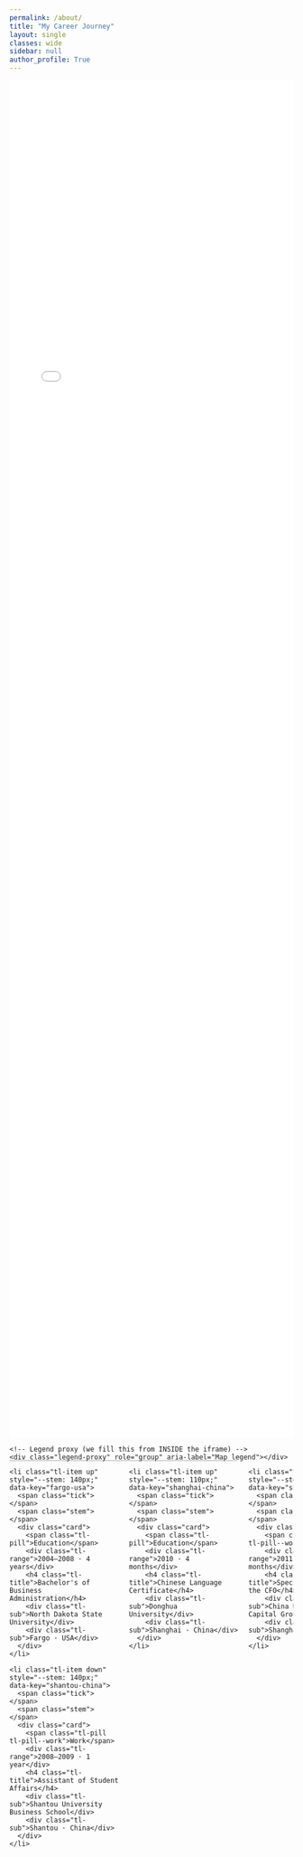 ```yaml
---
permalink: /about/
title: "My Career Journey"
layout: single
classes: wide
sidebar: null
author_profile: True
---
```


<style>
  :root{
    /* Map */
    --map-h: 60vh;
    --overlay-frac: 0 !important;

    /* Legend overlap that adapts to map size (closer to map) */
    --legend-overlap: clamp(4px, calc(var(--map-h) * 0.02), 14px);

    /* Timeline */
    --tl-line: #0f172a33;
    --tl-dot:  #0f172a;
    --tl-muted:#6b7280;
    --tl-gap:  2rem;        /* baseline ↔ card gap */
    --tl-track: 200px;      /* fixed step between dots */
    --tl-height: 360px;     /* total vertical working height of each column */
    --tl-gap-factor: 1.00;  /* closer to 1 = farther from the line */

    /* Card & tick */
    --tl-card-offset: 12px; /* space from tick to card’s left edge */
    --tl-dot-size: 12px;    /* dot size (keep in sync with .tick) */
  }

  /* ===== Map (robust stacking; legend mirrors from iframe) ===== */
  .map-shell{
    position: relative; /* legend is positioned RELATIVE to this wrapper */
    width: 100%;
    margin: 0;
    height: calc(var(--map-h) * (1 - var(--overlay-frac))) ;
    /* outline: 6px solid red !important;
    outline-offset: 0 */
    padding-bottom: 0 !important; 
  }

  /* Masked viewport: clips the iframe to an oval and leaves a white band below */
  .map-viewport{
    position: relative;
    height: calc(var(--map-h) * (1 - var(--overlay-frac))) !important;
    padding: 0 !important;
    overflow: hidden;
    z-index: 1; /* legend sits above this */
  }
  .map-viewport iframe{
    display:block; width:100%; height: var(--map-h); border:0;
  }

  /* legend proxy (cloned from inside career_map2.html) */
  .legend-proxy{
    position: absolute;                         /* anchored relative to .map-shell (the map) */
    left: 46%;                                  /* adjusting center */
    bottom: calc(var(--legend-overlap) * -1); /* closer to the map edge */
    transform: translateX(-50%);
    z-index: 10;             /* above the map & page overlays */

    /* visual style: no border, no shadow, horizontal layout */
    background: transparent; /* blends with the white band */
    border: 0;
    box-shadow: none;

    display: grid;
    grid-auto-flow: column;  /* keep items horizontal */
    gap: 14px;
    align-items: center;
    font: 500 14px/1.3 system-ui, -apple-system, Segoe UI, Roboto, Helvetica, Arial, "Apple Color Emoji","Segoe UI Emoji";
  }
  .legend-proxy > span{
    display: inline-flex; align-items: center; gap: 8px; white-space: nowrap;
  }
  .legend-proxy .dot{
    width: 12px; height: 12px; border-radius: 9999px;
    border: 1px solid rgba(0,0,0,.25);
    display: inline-block; flex: 0 0 auto;
  }
  
  /* ===== Timeline ===== */
  .timeline{
    position: relative;
    margin: 1.0rem 0 1.0rem; /* distance between map and timeline */
    padding: 1.5rem 0 1.5rem;  /* ~one extra line on top for “up” cards */
    background: transparent;
    background-size: calc(100% - (var(--tl-track)/2)) 2px;
    isolation: isolate;
  }
  .tl-list{
    list-style:none; margin:0; padding:0; display:grid;
    grid-auto-flow: column; grid-auto-columns: var(--tl-track);
    gap: .75rem; overflow-x:auto; overflow-y:visible; overscroll-behavior-x:contain; scroll-snap-type:x proximity;
    min-height: var(--tl-height);
    background: linear-gradient(to right, var(--tl-line), var(--tl-line)) no-repeat;
    background-size: calc(100% - (var(--tl-track)/2)) 2px;
  }
  .tl-item{ position:relative; height:var(--tl-height); overflow:visible; scroll-snap-align:center; }
  .tl-item .tick{
    position:absolute; left:50%; top:50%;
    width: var(--tl-dot-size); height: var(--tl-dot-size); border-radius:50%;
    background: var(--tl-dot); transform: translate(-50%, -50%); z-index:2; box-shadow:0 0 0 2px #fff;
  }
  .tl-item .stem{ position:absolute; left:50%; width:2px; background:var(--tl-line); transform:translateX(-50%); z-index:1; }
  .tl-item.up   .stem{ height: calc((var(--stem,110px)*.5) + (var(--tl-gap)*var(--tl-gap-factor))); top: calc(50% - ((var(--stem,110px)*.5) + (var(--tl-gap)*var(--tl-gap-factor)))); }
  .tl-item.down .stem{ height: calc((var(--stem,110px)*.5) + (var(--tl-gap)*var(--tl-gap-factor))); top: 50%; }
  .tl-item.up   .card{ position:absolute; left:50%; bottom: calc(45% + (var(--tl-gap)*var(--tl-gap-factor))); margin-left: var(--tl-card-offset); text-align:left; }
  .tl-item.down .card{ position:absolute; left:50%; top:    calc(45% + (var(--tl-gap)*var(--tl-gap-factor))); margin-left: var(--tl-card-offset); text-align:left; }
  .tl-item .card{ width: clamp(260px, 26vw, 400px); max-width: 48ch; }
  .tl-nudge{ position:absolute; top:50%; transform:translateY(-50%); width:38px; height:38px; border-radius:9999px; border:1px solid #e5e7eb;
             background: rgba(255,255,255,.9); box-shadow:0 2px 8px rgba(0,0,0,.08); display:grid; place-items:center; cursor:pointer; z-index:5; }
  .tl-nudge--left{ left:.5rem; } .tl-nudge--right{ right:.5rem; } .tl-nudge:hover{ background:#fff; } .tl-nudge svg{ display:block; }
  @media (max-width: 480px){ .tl-nudge{ display:none; } }
  .tl-eyebrow{ font-size:.70rem; letter-spacing:.03em; text-transform:uppercase; color:var(--tl-muted); }
  .tl-range{   font-size:.75rem; color:var(--tl-muted); margin:.15rem 0 .35rem; }
  .tl-title{   margin:0; font-size: 0.90rem; line-height:1.25; font-weight:700; hyphens:auto; overflow-wrap:anywhere; }
  .tl-sub{     margin:.15rem 0 0; font-size: 0.75rem; color:var(--tl-muted); }
  .tl-pill{ --pill-bg:#caff00; --pill-fg:#0f172a; display:inline-block; padding:.2rem .5rem; border-radius:999px; font-weight:600; font-size:.75rem; line-height:1.2; background:var(--pill-bg); color:var(--pill-fg); }
  .tl-pill--work{ --pill-bg:#f54927; --pill-fg:#ffffff; }
  .tl-pill--pres{ --pill-bg:#4734E0; --pill-fg:#ffffff; }

  /* Layout wrappers */
  .layout--single .page__inner-wrap{ max-width: min(95vw, 1400px); overflow: visible; }
  .layout--single .page__sidebar{ float:none; width:auto; max-width:100%; margin:0 0 1rem 0; position:static; }
  .layout--single .sidebar{ position:static; }

  /* full-bleed helper for sections (timeline & chips) */
  /* zoom-stable with controllable left bias */
  .fullbleed{
    /* width of the section */
    --bleed-w: min(80vw, 2000px);
  
    /* 0   = flush left
       0.5 = centered
       1   = flush right   */
    --bleed-bias: -1.25;  /* move closer to left by lowering this (e.g., 0.25) */
  
    width: var(--bleed-w);
    /* Split the remaining space (100vw - width) using the bias */
    margin-left:  calc((100vw - var(--bleed-w)) * var(--bleed-bias));
    margin-right: calc((100vw - var(--bleed-w)) * (1 - var(--bleed-bias)));
  
    /* keep your inner padding */
    padding-inline: clamp(8px, 2.5vw, 24px);
  
    /* important: remove the old centering hack so it doesn't fight this */
    transform: none;
  }

  /* ===== Chips ===== */
  .chips{
    display:flex; flex-wrap:wrap; justify-content:center;
    gap:.75rem; margin:.5rem 0 0;
  }
  .chip{
    display:inline-block; padding:.45rem 1rem; border-radius:9999px;
    background:#f3f4f6; border:1px solid #e5e7eb; box-shadow:0 1px 0 rgba(0,0,0,.02) inset;
    color:#111827; font-weight:700; line-height:1; white-space:nowrap;
    font-size:clamp(.85rem,.9vw,1rem);
  }
  .chip-marquee{
    --gap: .75rem; --speed: 35s; --gutter: 0;
    --fadeL: 16px; --fadeR: 8%;
    position: relative; overflow: hidden; margin-top: .25rem;
    -webkit-mask-image: linear-gradient(
      to right,
      transparent 0,
      transparent calc(var(--gutter) - var(--fadeL)),
      #000        var(--gutter),
      #000        calc(100% - var(--fadeR)),
      transparent 100%
    );
      mask-image: none;
    );
  }
  .chip-track{ display:inline-flex; gap:var(--gap); width:max-content; animation: chip-marquee var(--speed) linear infinite; }
  .chip-marquee:hover .chip-track{ animation-play-state: paused; }
  @media (prefers-reduced-motion: reduce){ .chip-track{ animation: none; } }
  @keyframes chip-marquee{ from{transform:translateX(0);} to{transform:translateX(-50%);} }


/* ------------------- */
/* MOBILE FRIENDLINESS */
/* ------------------- */
/* Mobile overrides – only change what needs to change on small screens */
@media (max-width: 640px){
  :root{
    /* Map shape/size (overrides your base 60vh etc ONLY on mobile) */
    --map-h: 56vh;
    --overlay-frac: .36;
    --oval-rx: 52%;
    --oval-ry: 58%;

    /* Timeline density */
    --tl-track: 160px;
    --tl-height: 300px;
    --tl-gap: 1.5rem;
    --tl-dot-size: 10px;
    --tl-card-offset: 10px;

    /* Optional: define a smaller title size; your CSS already has a fallback */
    --tl-title-size: 1rem;
  }

    .map-shell{
    /* Prevent true edge-to-edge clipping, including iOS notches */
    padding-left:  max(10px, env(safe-area-inset-left));
    padding-right: max(10px, env(safe-area-inset-right));
    box-sizing: border-box;
  }

  /* Legend containment + wrapping on small screens */
  .legend-proxy{
    left: 46%;
    bottom: calc(var(--legend-overlap) * 5);
    transform: translateX(-50%);
    max-width: 94vw;
    padding-inline: 10px;
    display: flex;
    flex-wrap: wrap;
    justify-content: center;
    gap: 10px;
    font-size: 13px;
    line-height: 1.25;
    box-sizing: border-box;
  }

  /* Full-bleed alignment on phones */
  .fullbleed{
    --bleed-w: 100vw;
    --bleed-bias: 0; /* flush left on narrow screens */
    margin-left: 0;
    margin-right: 0;
    padding-inline: 8px;
  }
}
</style>



<!-- ===== Map Section ===== -->
<figure style="margin:0;">
  <div class="map-shell">
    <!-- Clipped oval map -->
    <div class="map-viewport">
      <iframe
        src="{{ '/assets/maps/career_map2.html' | relative_url }}"
        title="Career Map"
        loading="lazy"
        id="career-map-iframe"></iframe>
    </div>

    <!-- Legend proxy (we fill this from INSIDE the iframe) -->
    <div class="legend-proxy" role="group" aria-label="Map legend"></div>
  </div>
</figure>

<!-------------->
<!-- Timeline -->
<!-------------->
<div>
  <div class="timeline" aria-label="Career timeline">
  <ol class="tl-list">

<!--            -->
<!-- START 2008 -->
<!--            -->
    <li class="tl-item up" style="--stem: 140px;" data-key="fargo-usa">
      <span class="tick"></span>
      <span class="stem"></span>
      <div class="card">
        <span class="tl-pill">Education</span>
        <div class="tl-range">2004–2008 · 4 years</div>
        <h4 class="tl-title">Bachelor's of Business Administration</h4>
        <div class="tl-sub">North Dakota State University</div>
        <div class="tl-sub">Fargo · USA</div>
      </div>
    </li>

    <li class="tl-item down" style="--stem: 140px;" data-key="shantou-china">
      <span class="tick"></span>
      <span class="stem"></span>
      <div class="card">
        <span class="tl-pill tl-pill--work">Work</span>
        <div class="tl-range">2008–2009 · 1 year</div>
        <h4 class="tl-title">Assistant of Student Affairs</h4>
        <div class="tl-sub">Shantou University Business School</div>
        <div class="tl-sub">Shantou · China</div>
      </div>
    </li>

<!--            -->
<!-- START 2010 -->
<!--            -->
    <li class="tl-item up" style="--stem: 110px;" data-key="shanghai-china">
      <span class="tick"></span>
      <span class="stem"></span>
      <div class="card">
        <span class="tl-pill">Education</span>
        <div class="tl-range">2010 · 4 months</div>
        <h4 class="tl-title">Chinese Language Certificate</h4>
        <div class="tl-sub">Donghua University</div>
        <div class="tl-sub">Shanghai · China</div>
      </div>
    </li>

<!--            -->
<!-- START 2011 -->
<!--            -->
    <li class="tl-item down" style="--stem: 120px;" data-key="shanghai-china">
      <span class="tick"></span>
      <span class="stem"></span>
      <div class="card">
        <span class="tl-pill tl-pill--work">Work</span>
        <div class="tl-range">2011 · 6 months</div>
        <h4 class="tl-title">Special Assistant to the CFO</h4>
        <div class="tl-sub">China US Strategy Capital Group, Ltd.</div>
        <div class="tl-sub">Shanghai · China</div>
      </div>
    </li>

<!--            -->
<!-- START 2013 -->
<!--            -->
    <li class="tl-item up" style="--stem: 110px;" data-key="shanghai-china">
      <span class="tick"></span>
      <span class="stem"></span>
      <div class="card">
        <span class="tl-pill tl-pill--work">Work</span>
        <div class="tl-range">2011-2014 · 3+ years</div>
        <h4 class="tl-title">Media Intelligence Client Manager</h4>
        <div class="tl-sub">CTR Market Research</div>
        <div class="tl-sub">Shanghai · China</div>
      </div>
    </li>

    <li class="tl-item down" style="--stem: 130px;" data-key="shanghai-china">
      <span class="tick"></span>
      <span class="stem"></span>
      <div class="card">
        <span class="tl-pill tl-pill--pres">Publication</span>
        <div class="tl-range">2013</div>
        <h4 class="tl-title">Consumers, Ecommerce, and Media in China</h4>
        <div class="tl-sub">China Business Handbook</div>
        <div class="tl-sub">US Commercial Service</div>
      </div>
    </li>  

    <li class="tl-item up" style="--stem: 130px;" data-key="shanghai-china">
      <span class="tick"></span>
      <span class="stem"></span>
      <div class="card">
        <span class="tl-pill tl-pill--work">Work</span>
        <div class="tl-range">2013-2017 · 5 years</div>
        <h4 class="tl-title">Adjunct Faculty</h4>
        <div class="tl-sub">Hult International Business School</div>
        <div class="tl-sub">Shanghai · China</div>
      </div>
    </li>

    <li class="tl-item down" style="--stem: 130px;" data-key="beijing-china">
      <span class="tick"></span>
      <span class="stem"></span>
      <div class="card">
        <span class="tl-pill tl-pill--pres">Speaker</span>
        <div class="tl-range">2014</div>
        <h4 class="tl-title">InfoSys OOH (in Mandarin)</h4>
        <div class="tl-sub">CTR Market Research</div>
        <div class="tl-sub">Beijing · China</div>
      </div>
    </li>
    
    <li class="tl-item up" style="--stem: 130px;" data-key="chicago-usa">
      <span class="tick"></span>
      <span class="stem"></span>
      <div class="card">
        <span class="tl-pill">Education</span>
        <div class="tl-range">2014-2016 · 2 years</div>
        <h4 class="tl-title">Master's of Predictive Analytics</h4>
        <div class="tl-sub">Northwestern University</div>
        <div class="tl-sub">Chicago/Evanston · USA</div>
      </div>
    </li>

    <li class="tl-item down" style="--stem: 130px;" data-key="shanghai-china">
      <span class="tick"></span>
      <span class="stem"></span>
      <div class="card">
        <span class="tl-pill tl-pill--pres">TedX Talk</span>
        <div class="tl-range">2015</div>
        <h4 class="tl-title">The Fridge has Facebook</h4>
        <div class="tl-sub">TedX</div>
        <div class="tl-sub">Shanghai · China</div>
      </div>
    </li>

    <li class="tl-item up" style="--stem: 130px;" data-key="dubai-uae">
      <span class="tick"></span>
      <span class="stem"></span>
      <div class="card">
        <span class="tl-pill tl-pill--work">Work</span>
        <div class="tl-range">2015-2021 · 7 years</div>
        <h4 class="tl-title">Faculty (Visiting)</h4>
        <div class="tl-sub">Hult International Business School</div>
        <div class="tl-sub">Dubai · UAE</div>
      </div>
    </li>

    <li class="tl-item down" style="--stem: 130px;" data-key="shanghai-china">
      <span class="tick"></span>
      <span class="stem"></span>
      <div class="card">
        <span class="tl-pill tl-pill--work">Work</span>
        <div class="tl-range">2015-2017 · 2+ years</div>
        <h4 class="tl-title">Director of Marketing Analytics</h4>
        <div class="tl-sub">Education First - Kids &amp; Teens</div>
        <div class="tl-sub">Shanghai · China</div>
      </div>
    </li>

    <li class="tl-item up" style="--stem: 130px;" data-key="shenzhen-china">
      <span class="tick"></span>
      <span class="stem"></span>
      <div class="card">
        <span class="tl-pill tl-pill--pres">Keynote</span>
        <div class="tl-range">2016</div>
        <h4 class="tl-title">Big Data &amp; Analytics Innovation Summit</h4>
        <div class="tl-sub">Innovation Enterprise</div>
        <div class="tl-sub">Shenzhen · China</div>
      </div>
    </li>   

    <li class="tl-item down" style="--stem: 130px;" data-key="bangkok-thailand">
      <span class="tick"></span>
      <span class="stem"></span>
      <div class="card">
        <span class="tl-pill tl-pill--pres">Workshop</span>
        <div class="tl-range">2016</div>
        <h4 class="tl-title">Regional Division Conference</h4>
        <div class="tl-sub">Education First - Kids &amp; Teens</div>
        <div class="tl-sub">Bangkok · Thailand</div>
      </div>
    </li>   

    <li class="tl-item up" style="--stem: 130px;" data-key="jakarta-indonesia">
      <span class="tick"></span>
      <span class="stem"></span>
      <div class="card">
        <span class="tl-pill tl-pill--pres">Master Class</span>
        <div class="tl-range">2016</div>
        <h4 class="tl-title">International Recruitment Seminar</h4>
        <div class="tl-sub">Hult International Business School</div>
        <div class="tl-sub">Jakarta · Indonesia</div>
      </div>
    </li>    

    <li class="tl-item down" style="--stem: 130px;" data-key="manila-philippines">
      <span class="tick"></span>
      <span class="stem"></span>
      <div class="card">
        <span class="tl-pill tl-pill--pres">Master Class</span>
        <div class="tl-range">2016</div>
        <h4 class="tl-title">International Recruitment Seminar</h4>
        <div class="tl-sub">Hult International Business School</div>
        <div class="tl-sub">Manila · Philippines</div>
      </div>
    </li>

    <li class="tl-item up" style="--stem: 130px;" data-key="budapest-hungary">
      <span class="tick"></span>
      <span class="stem"></span>
      <div class="card">
        <span class="tl-pill tl-pill--pres">Workshop</span>
        <div class="tl-range">2016</div>
        <h4 class="tl-title">Global Division Conference</h4>
        <div class="tl-sub">Education First - Kids &amp; Teens</div>
        <div class="tl-sub">Budapest · Hungary</div>
      </div>
    </li>  

    <li class="tl-item down" style="--stem: 130px;" data-key="seoul-south-korea">
      <span class="tick"></span>
      <span class="stem"></span>
      <div class="card">
        <span class="tl-pill tl-pill--pres">Keynote</span>
        <div class="tl-range">2016</div>
        <h4 class="tl-title">DataX</h4>
        <div class="tl-sub">Innovation Enterprise</div>
        <div class="tl-sub">Seoul · South Korea</div>
      </div>
    </li>   

    <li class="tl-item up" style="--stem: 130px;" data-key="hong-kong">
      <span class="tick"></span>
      <span class="stem"></span>
      <div class="card">
        <span class="tl-pill tl-pill--pres">Speaker</span>
        <div class="tl-range">2017</div>
        <h4 class="tl-title">Big Data &amp; Analytics for Banking Summit</h4>
        <div class="tl-sub">Innovation Enterprise</div>
        <div class="tl-sub">Hong Kong</div>
      </div>
    </li>
    
    <li class="tl-item down" style="--stem: 130px;" data-key="shanghai-china">
      <span class="tick"></span>
      <span class="stem"></span>
      <div class="card">
        <span class="tl-pill tl-pill--work">Work</span>
        <div class="tl-range">2017-2018 · 1 year</div>
        <h4 class="tl-title">Director of Advanced Analytics &amp; Research</h4>
        <div class="tl-sub">Education First - Kids and Teens</div>
        <div class="tl-sub">Shanghai · China</div>
      </div>
    </li>

    <li class="tl-item up" style="--stem: 130px;" data-key="hong-kong">
      <span class="tick"></span>
      <span class="stem"></span>
      <div class="card">
        <span class="tl-pill tl-pill--pres">Keynote</span>
        <div class="tl-range">2017</div>
        <h4 class="tl-title">Big Data &amp; Analytics Innovation Summit</h4>
        <div class="tl-sub">Innovation Enterprise</div>
        <div class="tl-sub">Hong Kong</div>
      </div>
    </li>

    <li class="tl-item down" style="--stem: 130px;" data-key="singapore">
      <span class="tick"></span>
      <span class="stem"></span>
      <div class="card">
        <span class="tl-pill tl-pill--pres">Workshop</span>
        <div class="tl-range">2017</div>
        <h4 class="tl-title">Regional Division Conference</h4>
        <div class="tl-sub">Education First - Kids &amp; Teens</div>
        <div class="tl-sub">Singapore</div>
      </div>
    </li>

    <li class="tl-item up" style="--stem: 130px;" data-key="shanghai-china">
      <span class="tick"></span>
      <span class="stem"></span>
      <div class="card">
        <span class="tl-pill tl-pill--pres">Chairperson</span>
        <div class="tl-range">2017</div>
        <h4 class="tl-title">Chief Innovation Officer Summit</h4>
        <div class="tl-sub">Innovation Enterprise</div>
        <div class="tl-sub">Shanghai · China</div>
      </div>
    </li>   

    <li class="tl-item down" style="--stem: 130px;" data-key="shanghai-china">
      <span class="tick"></span>
      <span class="stem"></span>
      <div class="card">
        <span class="tl-pill tl-pill--pres">Speaker</span>
        <div class="tl-range">2017</div>
        <h4 class="tl-title">Global Marketing and Tech Innovation Summit</h4>
        <div class="tl-sub">Innovation Enterprise</div>
        <div class="tl-sub">Shanghai · China</div>
      </div>
    </li>

    <li class="tl-item up" style="--stem: 130px;" data-key="shanghai-china">
      <span class="tick"></span>
      <span class="stem"></span>
      <div class="card">
        <span class="tl-pill tl-pill--pres">Speaker</span>
        <div class="tl-range">2017</div>
        <h4 class="tl-title">A Jump Start to Internal Analytical Capabilities</h4>
        <div class="tl-sub">American Chamber of Commerce</div>
        <div class="tl-sub">Shanghai · China</div>
      </div>
    </li>   
    
<!--            -->
<!-- START 2018 -->
<!--            -->
    <li class="tl-item down" style="--stem: 115px;" data-key="paris-france">
      <span class="tick"></span>
      <span class="stem"></span>
      <div class="card">
        <span class="tl-pill tl-pill--work">Work</span>
        <div class="tl-range">2018</div>
        <h4 class="tl-title">Guest Speaker</h4>
        <div class="tl-sub">ParisTech University</div>
        <div class="tl-sub">Paris · France</div>
      </div>
    </li>

    <li class="tl-item up" style="--stem: 130px;" data-key="siem-reap-cambodia">
      <span class="tick"></span>
      <span class="stem"></span>
      <div class="card">
        <span class="tl-pill tl-pill--pres">Workshop</span>
        <div class="tl-range">2018</div>
        <h4 class="tl-title">Regional Division Conference</h4>
        <div class="tl-sub">Education First - Kids &amp; Teens</div>
        <div class="tl-sub">Siem Reap · Cambodia</div>
      </div>
    </li>    

    <li class="tl-item down" style="--stem: 130px;" data-key="shanghai-china">
      <span class="tick"></span>
      <span class="stem"></span>
      <div class="card">
        <span class="tl-pill tl-pill--pres">Chairperson</span>
        <div class="tl-range">2018</div>
        <h4 class="tl-title">DataX</h4>
        <div class="tl-sub">Innovation Enterprise</div>
        <div class="tl-sub">Shanghai · China</div>
      </div>
    </li>

    <li class="tl-item up" style="--stem: 130px;" data-key="new-orleans-usa">
      <span class="tick"></span>
      <span class="stem"></span>
      <div class="card">
        <span class="tl-pill tl-pill--pres">Workshop</span>
        <div class="tl-range">2018</div>
        <h4 class="tl-title">Global Division Conference</h4>
        <div class="tl-sub">Education First - Kids &amp; Teens</div>
        <div class="tl-sub">New Orleans · USA</div>
      </div>
    </li>    
    
    <li class="tl-item down" style="--stem: 130px;" data-key="san-francisco-bay-area-usa">
      <span class="tick"></span>
      <span class="stem"></span>
      <div class="card">
        <span class="tl-pill tl-pill--work">Work</span>
        <div class="tl-range">2018-Present · 7+ years</div>
        <h4 class="tl-title">Faculty of Analytics</h4>
        <div class="tl-sub">Hult International Business School</div>
        <div class="tl-sub">San Francisco · USA</div>
      </div>
    </li>

    <li class="tl-item up" style="--stem: 130px;" data-key="san-francisco-bay-area-usa">
      <span class="tick"></span>
      <span class="stem"></span>
      <div class="card">
        <span class="tl-pill tl-pill--work">Work</span>
        <div class="tl-range">2022-2023 · 2 years</div>
        <h4 class="tl-title">Faculty (Visiting)</h4>
        <div class="tl-sub">University of California, Berkeley</div>
        <div class="tl-sub">Berkeley · USA</div>
      </div>
    </li>

    <li class="tl-item down" style="--stem: 130px;" data-key="san-francisco-bay-area-usa">
      <span class="tick"></span>
      <span class="stem"></span>
      <div class="card">
        <span class="tl-pill tl-pill--pres">Publication</span>
        <div class="tl-range">2019</div>
        <h4 class="tl-title">From Print to Prediction - </h4>
        <h4 class="tl-title">A Beginner's Guide to Data Analysis in Python</h4>
        <div class="tl-sub">San Francisco · USA</div>
      </div>
    </li>

    <li class="tl-item up" style="--stem: 130px;" data-key="boston-usa">
      <span class="tick"></span>
      <span class="stem"></span>
      <div class="card">
        <span class="tl-pill tl-pill--work">Work</span>
        <div class="tl-range">2020-Present · 5 years</div>
        <h4 class="tl-title">Faculty (Visiting)</h4>
        <div class="tl-sub">Hult International Business School</div>
        <div class="tl-sub">Boston · USA</div>
      </div>
    </li>
    
    <li class="tl-item down" style="--stem: 115px;" data-key="new-york-city-usa">
      <span class="tick"></span>
      <span class="stem"></span>
      <div class="card">
        <span class="tl-pill tl-pill--work">Work</span>
        <div class="tl-range">2022</div>
        <h4 class="tl-title">Faculty (Visiting)</h4>
        <div class="tl-sub">Hult International Business School</div>
        <div class="tl-sub">New York City · USA</div>
      </div>
    </li>

    <li class="tl-item up" style="--stem: 130px;" data-key="san-francisco-bay-area-usa">
      <span class="tick"></span>
      <span class="stem"></span>
      <div class="card">
        <span class="tl-pill tl-pill--pres">Panel Host</span>
        <div class="tl-range">2025</div>
        <h4 class="tl-title">Autodesk Analytics in Action</h4>
        <div class="tl-sub">AutoDesk</div>
        <div class="tl-sub">San Francisco · USA</div>
      </div>
    </li>

    <li class="tl-item down" style="--stem: 115px;" data-key="new-york-city-usa">
      <span class="tick"></span>
      <span class="stem"></span>
      <div class="card">
        <span class="tl-pill tl-pill--work">Work</span>
        <div class="tl-range">2025</div>
        <h4 class="tl-title">Faculty (Visiting)</h4>
        <div class="tl-sub">Hult International Business School</div>
        <div class="tl-sub">New York City · USA</div>
      </div>
    </li>
    </ol>

  <!-- scroll buttons -->
  <button class="tl-nudge tl-nudge--left"  aria-label="Scroll timeline left"  type="button">
    <svg viewBox="0 0 24 24" width="18" height="18" aria-hidden="true">
      <path d="M15 18l-6-6 6-6" fill="none" stroke="currentColor" stroke-width="2" stroke-linecap="round" stroke-linejoin="round"/>
    </svg>
  </button>
  <button class="tl-nudge tl-nudge--right" aria-label="Scroll timeline right" type="button">
    <svg viewBox="0 0 24 24" width="18" height="18" aria-hidden="true">
      <path d="M9 6l6 6-6 6" fill="none" stroke="currentColor" stroke-width="2" stroke-linecap="round" stroke-linejoin="round"/>
    </svg>
  </button>

  </div>
</div>

<!----------------------------->
<!-- Chips UNDER the timeline -->
<!----------------------------->
<div>
  <div class="chip-marquee" aria-label="Expertise">
    <div class="chips chip-track">
      <!-- set #1 -->
      <span class="chip">10-Time Faculty of the Year</span>
      <span class="chip">Machine Learning</span>
      <span class="chip">AI</span>
      <span class="chip">Analytics</span>
      <span class="chip">Python</span>
      <span class="chip">SQL</span>
      <span class="chip">R</span>
      <span class="chip">HTML5</span>
      <span class="chip">CSS</span>
      <span class="chip">Jupyter</span>
      <span class="chip">scikit-learn</span>
      <span class="chip">PyTorch</span>
      <span class="chip">Bilingual</span>

      <!-- set #2 (duplicate for seamless scroll) -->
      <span class="chip">10-Time Faculty of the Year</span>
      <span class="chip">Machine Learning</span>
      <span class="chip">AI</span>
      <span class="chip">Analytics</span>
      <span class="chip">Python</span>
      <span class="chip">SQL</span>
      <span class="chip">R</span>
      <span class="chip">HTML5</span>
      <span class="chip">CSS</span>
      <span class="chip">Jupyter</span>
      <span class="chip">scikit-learn</span>
      <span class="chip">PyTorch</span>
      <span class="chip">Bilingual</span>
    </div>
  </div>
</div>

<!-------------->
<!-- Scripts  -->
<!-------------->
<script>
/* Clone the legend from INSIDE the iframe into our .legend-proxy (same-origin) */
(function(){
  const iframe = document.getElementById('career-map-iframe');
  const proxy  = document.querySelector('.legend-proxy');

  function mirrorLegend(){
    try{
      const doc = iframe.contentDocument || iframe.contentWindow?.document;
      if (!doc) return;
      const src = doc.querySelector('.map-legend');  // legend already inside career_map2.html
      if (!src) return;

      // Copy the legend’s items into the proxy (keeps it horizontal via our CSS)
      proxy.innerHTML = src.innerHTML;

      // Hide the legend inside the iframe to avoid duplication
      src.style.display = 'none';
      src.setAttribute('aria-hidden', 'true');
    }catch(e){ /* ignore cross-origin issues if any */ }
  }

  if (iframe){
    iframe.addEventListener('load', mirrorLegend);
  }
})();
</script>

<script>
/* Timeline ↔ Map messaging (unchanged except for “no recenter”) */
(function(){
  const mapFrame = document.querySelector('.map-viewport iframe');
  const tlList   = document.querySelector('.timeline .tl-list');
  
  const leftBtn  = document.querySelector('.timeline .tl-nudge--left');
  const rightBtn = document.querySelector('.timeline .tl-nudge--right');
  
  const rootStyles = getComputedStyle(document.documentElement);
  const step = parseInt(rootStyles.getPropertyValue('--tl-track')) || 200;
  
  function updateNudges(){
    if (!tlList || !leftBtn || !rightBtn) return;
    const max = tlList.scrollWidth - tlList.clientWidth - 1;
    const x   = tlList.scrollLeft;
    leftBtn.style.visibility  = x <= 2 ? 'hidden' : 'visible';
    rightBtn.style.visibility = x >= max ? 'hidden' : 'visible';
  }
  leftBtn?.addEventListener('click',  ()=> tlList?.scrollBy({ left: -step*2, behavior:'smooth' }));
  rightBtn?.addEventListener('click', ()=> tlList?.scrollBy({ left:  step*2, behavior:'smooth' }));
  tlList?.addEventListener('scroll', updateNudges);
  window.addEventListener('resize', updateNudges);
  updateNudges();

  const itemsByKey = {};

  function slug(s){
    return String(s || '').toLowerCase()
      .replace(/<[^>]+>/g,'')
      .replace(/&[^;]+;/g,' ')
      .replace(/[^a-z0-9]+/g,'-')
      .replace(/^-+|-+$/g,'');
  }

  // index timeline items
  document.querySelectorAll('.timeline .tl-item[data-key]').forEach(el=>{
    const key = el.getAttribute('data-key').trim().toLowerCase();
    itemsByKey[key] = el;
    el.addEventListener('click', ()=>{
      if (mapFrame?.contentWindow) {
        // still notify the map which item was chosen
        mapFrame.contentWindow.postMessage({type:'showCity', key}, '*');
      }
      activate(key); // highlight in timeline without moving the map
    });
  });

  function activate(key){
    document.querySelectorAll('.timeline .tl-item.is-active')
      .forEach(el=>el.classList.remove('is-active'));
    const el = itemsByKey[key];
    if (!el || !tlList) return;
    el.classList.add('is-active');
    const target = el.offsetLeft - (tlList.clientWidth - el.clientWidth)/2;
    tlList.scrollTo({left: Math.max(0,target), behavior:'smooth'});
  }

  // map -> timeline (no recenter; just highlight)
  window.addEventListener('message', (ev)=>{
    const data = ev.data || {};
    if (data.type === 'mapClick' && data.key){ activate(data.key); }
  });

  mapFrame?.addEventListener('load', ()=>{
    const w = mapFrame.contentWindow, d = w.document;
    const code = `
      (function(){
        function ready(fn){
          if (document.readyState !== 'loading') fn();
          else document.addEventListener('DOMContentLoaded', fn);
        }
        function slug(s){
          return String(s || '').toLowerCase()
            .replace(/<[^>]+>/g,'')
            .replace(/&[^;]+;/g,' ')
            .replace(/[^a-z0-9]+/g,'-')
            .replace(/^-+|-+$/g,'');
        }
        ready(function(){
          var L = window.L; if (!L) return;

          // global: prevent popups from auto-panning the map
          try { if (L.Popup && L.Popup.prototype && L.Popup.prototype.options) {
            L.Popup.prototype.options.autoPan = false;
          }} catch(e){}

          // find map
          var map = null;
          for (var k in window){
            try { if (window[k] instanceof L.Map){ map = window[k]; break; } } catch(e){}
          }
          if (!map) return;

          // toggle: whether selecting a city re-centers the map
          var RECENTER_ON_SELECT = false;

          var markersByKey = {};
          var currentKey = null;

          function openForKey(key){
            if (!key || !markersByKey[key]) return;

            // close previously opened UI
            try { map.closeTooltip(); } catch(e){}
            try { map.closePopup();   } catch(e){}

            if (currentKey && markersByKey[currentKey] && currentKey !== key){
              try { markersByKey[currentKey].closeTooltip && markersByKey[currentKey].closeTooltip(); } catch(e){}
              try { markersByKey[currentKey].closePopup   && markersByKey[currentKey].closePopup();   } catch(e){}
            }

            var layer = markersByKey[key];

            // ensure this layer's popup won't auto-pan
            try {
              var p = layer.getPopup && layer.getPopup();
              if (p && p.options) p.options.autoPan = false;
            } catch(e){}

            // open tooltip/popup without moving the map
            try {
              if (layer.getTooltip && layer.getTooltip()) layer.openTooltip();
              else if (layer.getPopup && layer.getPopup()) layer.openPopup();
            } catch(e){}

            // previously: recenter here. Now guarded by flag.
            if (RECENTER_ON_SELECT){
              try {
                var center = layer.getLatLng ? layer.getLatLng()
                           : (layer.getBounds ? layer.getBounds().getCenter() : null);
                if (center) map.setView(center, map.getZoom(), {animate:true});
              } catch(e){}
            }
            currentKey = key;
          }

          function indexLayer(layer){
            try{
              var txt = '';
              if (layer.getTooltip && layer.getTooltip()) txt = layer.getTooltip().getContent();
              else if (layer.getPopup && layer.getPopup()) txt = layer.getPopup().getContent();
              else if (layer.options && layer.options.title) txt = layer.options.title;

              var first = String(txt || '').split('<br')[0];
              var key = slug(first);

              var pos = null;
              if (layer.getLatLng) pos = layer.getLatLng();
              else if (layer.getBounds){ try{ pos = layer.getBounds().getCenter(); }catch(e){} }

              if (key && pos){
                layer.__key = key;
                markersByKey[key] = layer;

                if (layer.on){
                  layer.on('click', function(){
                    // open details but do NOT recenter
                    openForKey(this.__key);
                    // notify parent so timeline highlights the item
                    window.parent.postMessage({type:'mapClick', key: this.__key}, '*');
                  });
                }
              }

              if (layer.eachLayer) layer.eachLayer(indexLayer);
            }catch(e){}
          }

          function buildIndex(){
            try { map.eachLayer(indexLayer); } catch(e){}
          }

          map.whenReady(function(){
            buildIndex();
            setTimeout(buildIndex, 250); // in case layers add late
          });

          // parent → map (timeline click)
          window.addEventListener('message', function(ev){
            var data = ev.data || {};
            if (data.type === 'showCity' && data.key){
              openForKey(data.key); // open tooltip/popup only
            }
          });

          window.__markersByKey = markersByKey; // debug
        });
      })();`;
    const s = d.createElement('script');
    s.type = 'text/javascript';
    s.textContent = code;
    d.body.appendChild(s);
  });
})();
</script>
